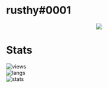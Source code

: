 # rusthy#0001

<p align="center">
  <a href="https://github.com/rusthyy">
    <img src="https://discord.c99.nl/widget/theme-5/781308123516370954.png"/>
     </a>
</p>

# Stats
![views](https://komarev.com/ghpvc/?username=rusthyy&color=lightgrey) <br>
![langs](https://github-readme-stats.vercel.app/api/top-langs/?username=rusthy&layout=compact&theme=dark) </br>
![stats](https://github-readme-stats.vercel.app/api?username=rusthyy&show_icons=true&theme=dark)
